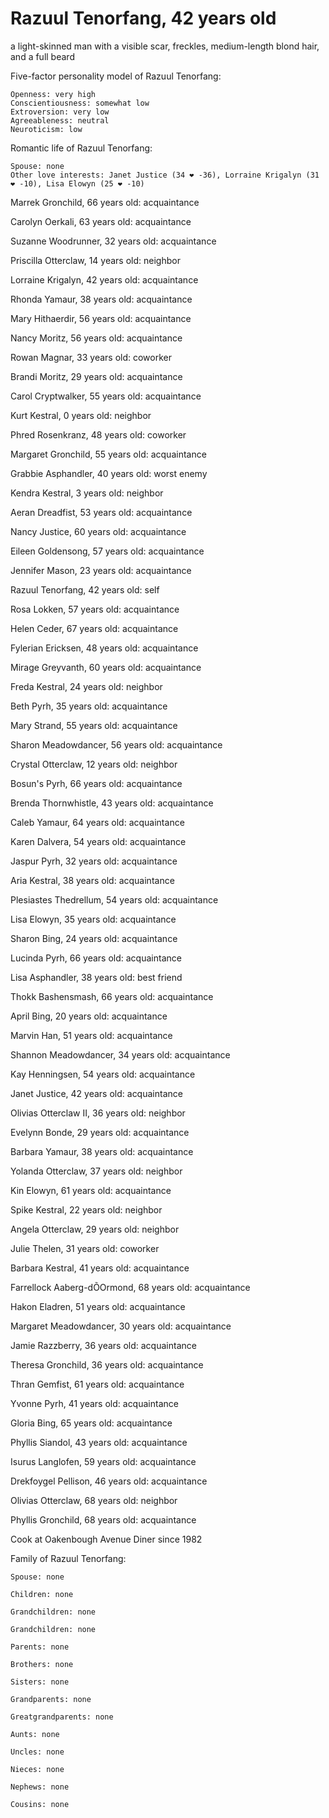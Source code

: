 # Razuul Tenorfang, 42 years old
a light-skinned man with a visible scar, freckles, medium-length blond hair, and a full beard

Five-factor personality model of Razuul Tenorfang:

	Openness: very high
	Conscientiousness: somewhat low
	Extroversion: very low
	Agreeableness: neutral
	Neuroticism: low


Romantic life of Razuul Tenorfang:

	Spouse: none
	Other love interests: Janet Justice (34 ❤ -36), Lorraine Krigalyn (31 ❤ -10), Lisa Elowyn (25 ❤ -10)

Marrek Gronchild, 66 years old: acquaintance

Carolyn Oerkali, 63 years old: acquaintance

Suzanne Woodrunner, 32 years old: acquaintance

Priscilla Otterclaw, 14 years old: neighbor

Lorraine Krigalyn, 42 years old: acquaintance

Rhonda Yamaur, 38 years old: acquaintance

Mary Hithaerdir, 56 years old: acquaintance

Nancy Moritz, 56 years old: acquaintance

Rowan Magnar, 33 years old: coworker

Brandi Moritz, 29 years old: acquaintance

Carol Cryptwalker, 55 years old: acquaintance

Kurt Kestral, 0 years old: neighbor

Phred Rosenkranz, 48 years old: coworker

Margaret Gronchild, 55 years old: acquaintance

Grabbie Asphandler, 40 years old: worst enemy

Kendra Kestral, 3 years old: neighbor

Aeran Dreadfist, 53 years old: acquaintance

Nancy Justice, 60 years old: acquaintance

Eileen Goldensong, 57 years old: acquaintance

Jennifer Mason, 23 years old: acquaintance

Razuul Tenorfang, 42 years old: self

Rosa Lokken, 57 years old: acquaintance

Helen Ceder, 67 years old: acquaintance

Fylerian Ericksen, 48 years old: acquaintance

Mirage Greyvanth, 60 years old: acquaintance

Freda Kestral, 24 years old: neighbor

Beth Pyrh, 35 years old: acquaintance

Mary Strand, 55 years old: acquaintance

Sharon Meadowdancer, 56 years old: acquaintance

Crystal Otterclaw, 12 years old: neighbor

Bosun's Pyrh, 66 years old: acquaintance

Brenda Thornwhistle, 43 years old: acquaintance

Caleb Yamaur, 64 years old: acquaintance

Karen Dalvera, 54 years old: acquaintance

Jaspur Pyrh, 32 years old: acquaintance

Aria Kestral, 38 years old: acquaintance

Plesiastes Thedrellum, 54 years old: acquaintance

Lisa Elowyn, 35 years old: acquaintance

Sharon Bing, 24 years old: acquaintance

Lucinda Pyrh, 66 years old: acquaintance

Lisa Asphandler, 38 years old: best friend

Thokk Bashensmash, 66 years old: acquaintance

April Bing, 20 years old: acquaintance

Marvin Han, 51 years old: acquaintance

Shannon Meadowdancer, 34 years old: acquaintance

Kay Henningsen, 54 years old: acquaintance

Janet Justice, 42 years old: acquaintance

Olivias Otterclaw II, 36 years old: neighbor

Evelynn Bonde, 29 years old: acquaintance

Barbara Yamaur, 38 years old: acquaintance

Yolanda Otterclaw, 37 years old: neighbor

Kin Elowyn, 61 years old: acquaintance

Spike Kestral, 22 years old: neighbor

Angela Otterclaw, 29 years old: neighbor

Julie Thelen, 31 years old: coworker

Barbara Kestral, 41 years old: acquaintance

Farrellock Aaberg-dÕOrmond, 68 years old: acquaintance

Hakon Eladren, 51 years old: acquaintance

Margaret Meadowdancer, 30 years old: acquaintance

Jamie Razzberry, 36 years old: acquaintance

Theresa Gronchild, 36 years old: acquaintance

Thran Gemfist, 61 years old: acquaintance

Yvonne Pyrh, 41 years old: acquaintance

Gloria Bing, 65 years old: acquaintance

Phyllis Siandol, 43 years old: acquaintance

Isurus Langlofen, 59 years old: acquaintance

Drekfoygel Pellison, 46 years old: acquaintance

Olivias Otterclaw, 68 years old: neighbor

Phyllis Gronchild, 68 years old: acquaintance

Cook at Oakenbough Avenue Diner since 1982


Family of Razuul Tenorfang:

	Spouse: none

	Children: none

	Grandchildren: none

	Grandchildren: none

	Parents: none

	Brothers: none

	Sisters: none

	Grandparents: none

	Greatgrandparents: none

	Aunts: none

	Uncles: none

	Nieces: none

	Nephews: none

	Cousins: none

